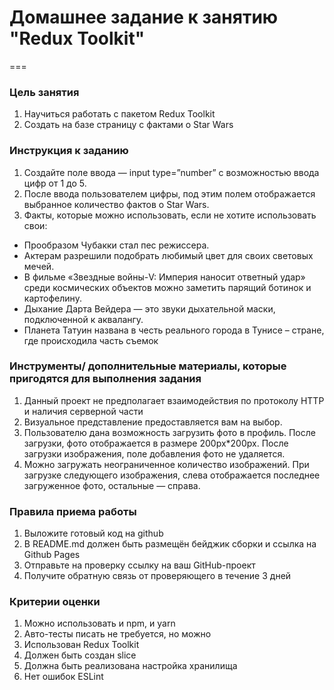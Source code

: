 # Домашнее задание к занятию "Redux Toolkit"
===

### Цель занятия 
1. Научиться работать с пакетом Redux Toolkit
2. Создать на базе страницу с фактами о Star Wars
 
### Инструкция к заданию 
1. Создайте поле ввода — input type=”number” с возможностью ввода цифр от 1 до 5.
2. После ввода пользователем цифры, под этим полем отображается выбранное количество фактов о Star Wars.
3. Факты, которые можно использовать, если не хотите использовать свои:
- Прообразом Чубакки стал пес режиссера.
- Актерам разрешили подобрать любимый цвет для своих световых мечей.
- В фильме «Звездные войны-V: Империя наносит ответный удар» среди космических объектов можно заметить парящий ботинок и картофелину.
- Дыхание Дарта Вейдера — это звуки дыхательной маски, подключенной к аквалангу.
- Планета Татуин названа в честь реального города в Тунисе – стране, где происходила часть съемок

### Инструменты/ дополнительные материалы, которые пригодятся для выполнения задания

1. Данный проект не предполагает взаимодействия по протоколу HTTP и наличия серверной части
2. Визуальное представление предоставляется вам на выбор. 
3. Пользователю дана возможность загрузить фото в профиль. После загрузки, фото отображается в размере 200px*200px. После загрузки изображения, поле добавления фото не удаляется.
4. Можно загружать неограниченное количество изображений. При загрузке следующего изображения, слева отображается последнее загруженное фото, остальные — справа.

### Правила приема работы
1. Выложите готовый код на github
2. В README.md должен быть размещён бейджик сборки и ссылка на Github Pages
3. Отправьте на проверку ссылку на ваш GitHub-проект
4. Получите обратную связь от проверяющего в течение 3 дней

### Критерии оценки
1. Можно использовать и npm, и yarn
2. Авто-тесты писать не требуется, но можно
3. Использован Redux Toolkit
4. Должен быть создан slice
5. Должна быть реализована настройка хранилища
6. Нет ошибок ESLint




